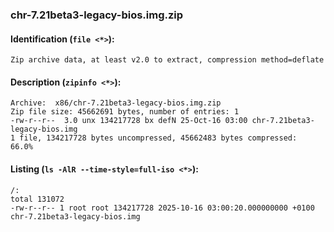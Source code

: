 ### chr-7.21beta3-legacy-bios.img.zip
#### Identification (`file <*>`):
```
Zip archive data, at least v2.0 to extract, compression method=deflate
```
#### Description (`zipinfo <*>`):
```
Archive:  x86/chr-7.21beta3-legacy-bios.img.zip
Zip file size: 45662691 bytes, number of entries: 1
-rw-r--r--  3.0 unx 134217728 bx defN 25-Oct-16 03:00 chr-7.21beta3-legacy-bios.img
1 file, 134217728 bytes uncompressed, 45662483 bytes compressed:  66.0%
```
#### Listing (`ls -AlR --time-style=full-iso <*>`):
```
/:
total 131072
-rw-r--r-- 1 root root 134217728 2025-10-16 03:00:20.000000000 +0100 chr-7.21beta3-legacy-bios.img
```

